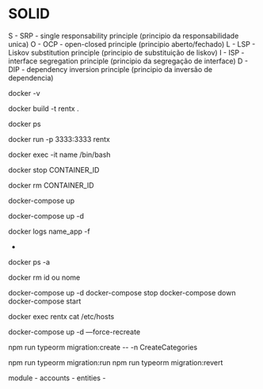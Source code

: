 # SOLID

S - SRP - single responsability principle (principio da responsabilidade unica)
O - OCP - open-closed principle (principio aberto/fechado)
L - LSP - Liskov substitution principle (principio de substituição de liskov)
I - ISP - interface segregation principle (principio da segregação de interface)
D - DIP - dependency inversion principle (principio da inversão de dependencia)


docker -v

docker build -t rentx .

docker ps

docker run -p 3333:3333 rentx

docker exec -it name /bin/bash

docker stop CONTAINER_ID

docker rm CONTAINER_ID

docker-compose up

docker-compose up -d

docker logs name_app -f


*
docker ps -a

docker rm id ou nome


docker-compose up -d
docker-compose stop
docker-compose down
docker-compose start


docker exec rentx cat /etc/hosts

docker-compose up -d —force-recreate

npm run typeorm migration:create -- -n CreateCategories

npm run typeorm migration:run
npm run typeorm migration:revert

module
    - accounts
        - entities
            - 





